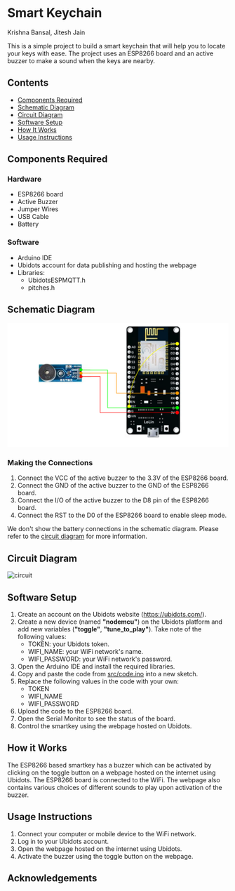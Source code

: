 # Smart Keychain

Krishna Bansal, Jitesh Jain

This is a simple project to build a smart keychain that will help you to locate your keys with ease. The project uses an ESP8266 board and an active buzzer to make a sound when the keys are nearby.

## Contents

- [Components Required](#components-required)
- [Schematic Diagram](#schematic-diagram)
- [Circuit Diagram](#circuit-diagram)
- [Software Setup](#software-setup)
- [How It Works](#how-it-works)
- [Usage Instructions](#usage-instructions)

## Components Required

### Hardware

- ESP8266 board
- Active Buzzer
- Jumper Wires
- USB Cable
- Battery

### Software

- Arduino IDE
- Ubidots account for data publishing and hosting the webpage
- Libraries:
  - UbidotsESPMQTT.h
  - pitches.h

## Schematic Diagram

![block](images/block.svg)

### Making the Connections

1. Connect the VCC of the active buzzer to the 3.3V of the ESP8266 board.
2. Connect the GND of the active buzzer to the GND of the ESP8266 board.
3. Connect the I/O of the active buzzer to the D8 pin of the ESP8266 board.
4. Connect the RST to the D0 of the ESP8266 board to enable sleep mode.

We don't show the battery connections in the schematic diagram. Please refer to the [circuit diagram](#circuit-diagram) for more information.

## Circuit Diagram

![circuit](images/circuit.png)

## Software Setup

1. Create an account on the Ubidots website (<https://ubidots.com/>).
2. Create a new device (named **"nodemcu"**) on the Ubidots platform and add new variables (**"toggle"**, **"tune_to_play"**). Take note of the following values:
    - TOKEN: your Ubidots token.
    - WIFI_NAME: your WiFi network's name.
    - WIFI_PASSWORD: your WiFi network's password.
3. Open the Arduino IDE and install the required libraries.
4. Copy and paste the code from [src/code.ino](src/code.ino) into a new sketch.
5. Replace the following values in the code with your own:
    - TOKEN
    - WIFI_NAME
    - WIFI_PASSWORD
6. Upload the code to the ESP8266 board.
7. Open the Serial Monitor to see the status of the board.
8. Control the smartkey using the webpage hosted on Ubidots.

## How it Works

The ESP8266 based smartkey has a buzzer which can be activated by clicking on the toggle button on a webpage hosted on the internet using Ubidots. The ESP8266 board is connected to the WiFi. The webpage also contains various choices of different sounds to play upon activation of the buzzer.

## Usage Instructions

1. Connect your computer or mobile device to the WiFi network.
2. Log in to your Ubidots account.
3. Open the webpage hosted on the internet using Ubidots.
4. Activate the buzzer using the toggle button on the webpage.

## Acknowledgements
